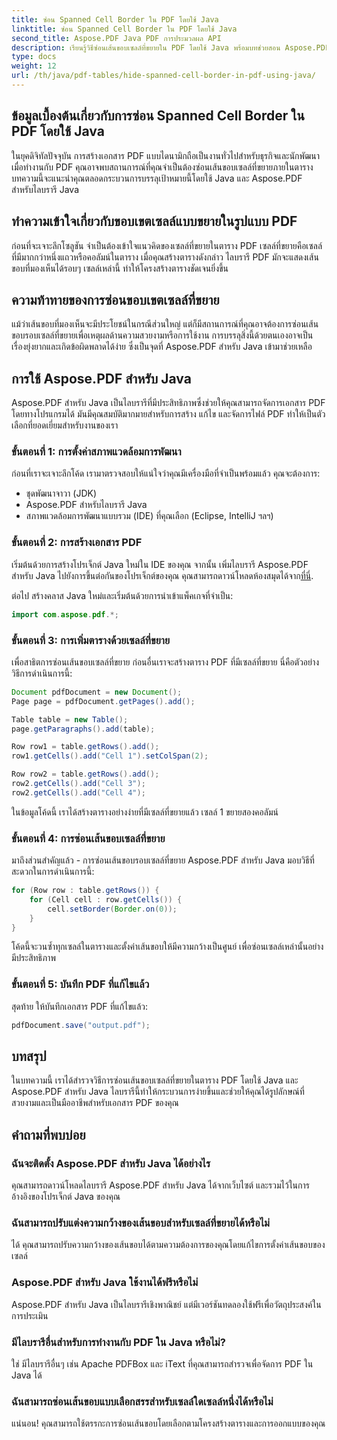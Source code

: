 ```yaml
---
title: ซ่อน Spanned Cell Border ใน PDF โดยใช้ Java
linktitle: ซ่อน Spanned Cell Border ใน PDF โดยใช้ Java
second_title: Aspose.PDF Java PDF การประมวลผล API
description: เรียนรู้วิธีซ่อนเส้นขอบเซลล์ที่ขยายใน PDF โดยใช้ Java พร้อมบทช่วยสอน Aspose.PDF ทีละขั้นตอนสำหรับ Java
type: docs
weight: 12
url: /th/java/pdf-tables/hide-spanned-cell-border-in-pdf-using-java/
---
```


## ข้อมูลเบื้องต้นเกี่ยวกับการซ่อน Spanned Cell Border ใน PDF โดยใช้ Java

ในยุคดิจิทัลปัจจุบัน การสร้างเอกสาร PDF แบบไดนามิกถือเป็นงานทั่วไปสำหรับธุรกิจและนักพัฒนา เมื่อทำงานกับ PDF คุณอาจพบสถานการณ์ที่คุณจำเป็นต้องซ่อนเส้นขอบเซลล์ที่ขยายภายในตาราง บทความนี้จะแนะนำคุณตลอดกระบวนการบรรลุเป้าหมายนี้โดยใช้ Java และ Aspose.PDF สำหรับไลบรารี Java

## ทำความเข้าใจเกี่ยวกับขอบเขตเซลล์แบบขยายในรูปแบบ PDF

ก่อนที่จะเจาะลึกโซลูชัน จำเป็นต้องเข้าใจแนวคิดของเซลล์ที่ขยายในตาราง PDF เซลล์ที่ขยายคือเซลล์ที่มีมากกว่าหนึ่งแถวหรือคอลัมน์ในตาราง เมื่อคุณสร้างตารางดังกล่าว ไลบรารี PDF มักจะแสดงเส้นขอบที่มองเห็นได้รอบๆ เซลล์เหล่านี้ ทำให้โครงสร้างตารางชัดเจนยิ่งขึ้น

## ความท้าทายของการซ่อนขอบเขตเซลล์ที่ขยาย

แม้ว่าเส้นขอบที่มองเห็นจะมีประโยชน์ในกรณีส่วนใหญ่ แต่ก็มีสถานการณ์ที่คุณอาจต้องการซ่อนเส้นขอบรอบเซลล์ที่ขยายเพื่อเหตุผลด้านความสวยงามหรือการใช้งาน การบรรลุสิ่งนี้ด้วยตนเองอาจเป็นเรื่องยุ่งยากและเกิดข้อผิดพลาดได้ง่าย ซึ่งเป็นจุดที่ Aspose.PDF สำหรับ Java เข้ามาช่วยเหลือ

## การใช้ Aspose.PDF สำหรับ Java

Aspose.PDF สำหรับ Java เป็นไลบรารีที่มีประสิทธิภาพซึ่งช่วยให้คุณสามารถจัดการเอกสาร PDF โดยทางโปรแกรมได้ มันมีคุณสมบัติมากมายสำหรับการสร้าง แก้ไข และจัดการไฟล์ PDF ทำให้เป็นตัวเลือกที่ยอดเยี่ยมสำหรับงานของเรา

### ขั้นตอนที่ 1: การตั้งค่าสภาพแวดล้อมการพัฒนา

ก่อนที่เราจะเจาะลึกโค้ด เรามาตรวจสอบให้แน่ใจว่าคุณมีเครื่องมือที่จำเป็นพร้อมแล้ว คุณจะต้องการ:

- ชุดพัฒนาจาวา (JDK)
- Aspose.PDF สำหรับไลบรารี Java
- สภาพแวดล้อมการพัฒนาแบบรวม (IDE) ที่คุณเลือก (Eclipse, IntelliJ ฯลฯ)

### ขั้นตอนที่ 2: การสร้างเอกสาร PDF

 เริ่มต้นด้วยการสร้างโปรเจ็กต์ Java ใหม่ใน IDE ของคุณ จากนั้น เพิ่มไลบรารี Aspose.PDF สำหรับ Java ไปยังการขึ้นต่อกันของโปรเจ็กต์ของคุณ คุณสามารถดาวน์โหลดห้องสมุดได้จาก[ที่นี่](https://releases.aspose.com/pdf/java/).

ต่อไป สร้างคลาส Java ใหม่และเริ่มต้นด้วยการนำเข้าแพ็คเกจที่จำเป็น:

```java
import com.aspose.pdf.*;
```

### ขั้นตอนที่ 3: การเพิ่มตารางด้วยเซลล์ที่ขยาย

เพื่อสาธิตการซ่อนเส้นขอบเซลล์ที่ขยาย ก่อนอื่นเราจะสร้างตาราง PDF ที่มีเซลล์ที่ขยาย นี่คือตัวอย่างวิธีการดำเนินการนี้:

```java
Document pdfDocument = new Document();
Page page = pdfDocument.getPages().add();

Table table = new Table();
page.getParagraphs().add(table);

Row row1 = table.getRows().add();
row1.getCells().add("Cell 1").setColSpan(2);

Row row2 = table.getRows().add();
row2.getCells().add("Cell 3");
row2.getCells().add("Cell 4");
```

ในข้อมูลโค้ดนี้ เราได้สร้างตารางอย่างง่ายที่มีเซลล์ที่ขยายแล้ว เซลล์ 1 ขยายสองคอลัมน์

### ขั้นตอนที่ 4: การซ่อนเส้นขอบเซลล์ที่ขยาย

มาถึงส่วนสำคัญแล้ว - การซ่อนเส้นขอบรอบเซลล์ที่ขยาย Aspose.PDF สำหรับ Java มอบวิธีที่สะดวกในการดำเนินการนี้:

```java
for (Row row : table.getRows()) {
    for (Cell cell : row.getCells()) {
        cell.setBorder(Border.on(0));
    }
}
```

โค้ดนี้จะวนซ้ำทุกเซลล์ในตารางและตั้งค่าเส้นขอบให้มีความกว้างเป็นศูนย์ เพื่อซ่อนเซลล์เหล่านั้นอย่างมีประสิทธิภาพ

### ขั้นตอนที่ 5: บันทึก PDF ที่แก้ไขแล้ว

สุดท้าย ให้บันทึกเอกสาร PDF ที่แก้ไขแล้ว:

```java
pdfDocument.save("output.pdf");
```

## บทสรุป

ในบทความนี้ เราได้สำรวจวิธีการซ่อนเส้นขอบเซลล์ที่ขยายในตาราง PDF โดยใช้ Java และ Aspose.PDF สำหรับ Java ไลบรารีนี้ทำให้กระบวนการง่ายขึ้นและช่วยให้คุณได้รูปลักษณ์ที่สวยงามและเป็นมืออาชีพสำหรับเอกสาร PDF ของคุณ

## คำถามที่พบบ่อย

### ฉันจะติดตั้ง Aspose.PDF สำหรับ Java ได้อย่างไร

คุณสามารถดาวน์โหลดไลบรารี Aspose.PDF สำหรับ Java ได้จากเว็บไซต์ และรวมไว้ในการอ้างอิงของโปรเจ็กต์ Java ของคุณ

### ฉันสามารถปรับแต่งความกว้างของเส้นขอบสำหรับเซลล์ที่ขยายได้หรือไม่

ได้ คุณสามารถปรับความกว้างของเส้นขอบได้ตามความต้องการของคุณโดยแก้ไขการตั้งค่าเส้นขอบของเซลล์

### Aspose.PDF สำหรับ Java ใช้งานได้ฟรีหรือไม่

Aspose.PDF สำหรับ Java เป็นไลบรารีเชิงพาณิชย์ แต่มีเวอร์ชันทดลองใช้ฟรีเพื่อวัตถุประสงค์ในการประเมิน

### มีไลบรารีอื่นสำหรับการทำงานกับ PDF ใน Java หรือไม่?

ใช่ มีไลบรารีอื่นๆ เช่น Apache PDFBox และ iText ที่คุณสามารถสำรวจเพื่อจัดการ PDF ใน Java ได้

### ฉันสามารถซ่อนเส้นขอบแบบเลือกสรรสำหรับเซลล์ใดเซลล์หนึ่งได้หรือไม่

แน่นอน! คุณสามารถใช้ตรรกะการซ่อนเส้นขอบโดยเลือกตามโครงสร้างตารางและการออกแบบของคุณ